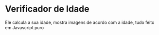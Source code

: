 <h1>Verificador de Idade</h1>

Ele calcula a sua idade, mostra imagens de acordo com a idade, tudo feito em Javascript puro
